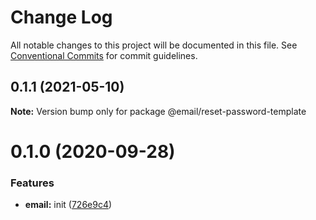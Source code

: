 # Change Log

All notable changes to this project will be documented in this file.
See [Conventional Commits](https://conventionalcommits.org) for commit guidelines.

## 0.1.1 (2021-05-10)

**Note:** Version bump only for package @email/reset-password-template





# 0.1.0 (2020-09-28)


### Features

* **email:** init ([726e9c4](https://github.com/Atlantis-Lab/serenity/commit/726e9c49a5c82ee1497bf070d42b11aed35708e9))
